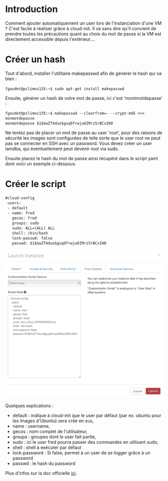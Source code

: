 # Introduction

Comment ajouter automatiquement un user lors de l'instanciation d'une VM ? C'est facile à réaliser grâce à cloud-init. Il va sans dire qu'il convient de prendre toutes les précautions quant au choix du mot de passe si la VM est directement accessible depuis l'extérieur....

# Créer un hash

Tout d'abord, installer l'utilitaire makepasswd afin de générer le hash qui va bien :

`fgaudet@pclimos135:~$ sudo apt-get install makepasswd`

Ensuite, générer un hash de votre mot de passe, ici c'est 'montmotdepasse' :

	fgaudet@pclimos135:~$ makepasswd --clearfrom=- --crypt-md5 <<< monmotdepasse
	monmotdepasse $1$GwZT4duo$guq9frwju6IMrz5rBCxIH0


<div class="alert alert-danger">Ne tentez pas de placer un mot de passe au user 'root', pour des raisons de sécurité les images sont configurées de telle sorte que le user root ne peut pas se connecter en SSH avec un password. Vous devez créer un user lamdba, qui éventuellement peut devenir root via sudo.</div>

Ensuite placez le hash du mot de passe ainsi récupéré dans le script yaml dont voici un exemple ci-dessous.

# Créer le script

	#cloud-config
	 users:
	 - default
	 - name: fred
	   gecos: fred
	   groups: sudo
	   sudo: ALL=(ALL) ALL
	   shell: /bin/bash
	   lock-passwd: false
	   passwd: $1$GwZT4duo$guq9frwju6IMrz5rBCxIH0

![Local Image](./images/cloudinit-01.jpg)

Quelques explications :

* default : indique à cloud-init que le user par défaut (par ex. ubuntu pour les images d'Ubuntu) sera créé en sus,
* name : username,
* gecos : nom complet de l'utilisateur,
* groups : groupes dont le user fait partie,
* sudo : ici le user fred pourra passer des commandes en utilisant sudo,
* shell : shell à exécuter par défaut
* lock-password : Si false, permet à un user de se logger grâce à un password
* passwd : le hash du password

Plus d'infos sur la doc officielle [ici](https://cloudinit.readthedocs.org/en/latest/).